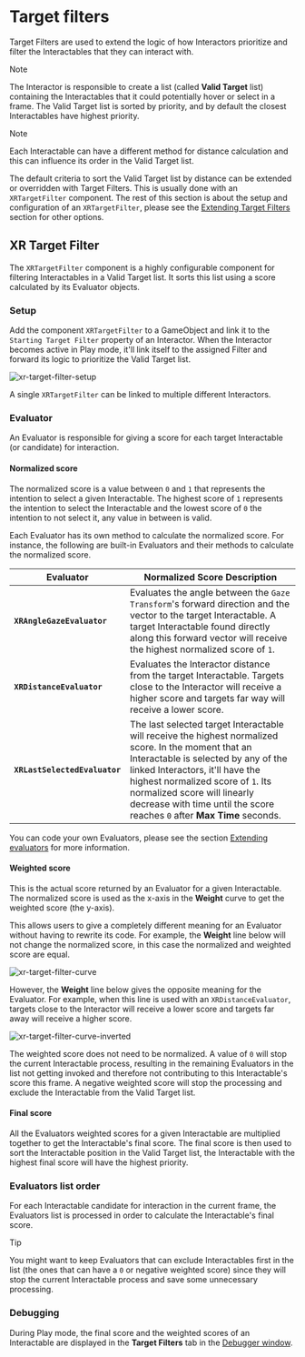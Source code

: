 # Target filters

Target Filters are used to extend the logic of how Interactors prioritize and filter the Interactables that they can interact with.

> [!NOTE]
> The Interactor is responsible to create a list (called **Valid Target** list) containing the Interactables that it could potentially hover or select in a frame. The Valid Target list is sorted by priority, and by default the closest Interactables have highest priority.

> [!NOTE]
> Each Interactable can have a different method for distance calculation and this can influence its order in the Valid Target list.

The default criteria to sort the Valid Target list by distance can be extended or overridden with Target Filters. This is usually done with an `XRTargetFilter` component. The rest of this section is about the setup and configuration of an `XRTargetFilter`, please see the [Extending Target Filters](extending-xri.md#extending-target-filters) section for other options.

## XR Target Filter

The `XRTargetFilter` component is a highly configurable component for filtering Interactables in a Valid Target list. It sorts this list using a score calculated by its Evaluator objects.

### Setup

Add the component `XRTargetFilter` to a GameObject and link it to the `Starting Target Filter` property of an Interactor. When the Interactor becomes active in Play mode, it'll link itself to the assigned Filter and forward its logic to prioritize the Valid Target list.

![xr-target-filter-setup](images/xr-target-filter-setup.png)

A single `XRTargetFilter` can be linked to multiple different Interactors.

### Evaluator

An Evaluator is responsible for giving a score for each target Interactable (or candidate) for interaction.

#### Normalized score

The normalized score is a value between `0` and `1` that represents the intention to select a given Interactable. The highest score of `1` represents the intention to select the Interactable and the lowest score of `0` the intention to not select it, any value in between is valid.

Each Evaluator has its own method to calculate the normalized score. For instance, the following are built-in Evaluators and their methods to calculate the normalized score.

|Evaluator|Normalized Score Description|
|---|---|
|**`XRAngleGazeEvaluator`**|Evaluates the angle between the `Gaze Transform`'s forward direction and the vector to the target Interactable. A target Interactable found directly along this forward vector will receive the highest normalized score of `1`.|
|**`XRDistanceEvaluator`**|Evaluates the Interactor distance from the target Interactable. Targets close to the Interactor will receive a higher score and targets far way will receive a lower score.|
|**`XRLastSelectedEvaluator`**|The last selected target Interactable will receive the highest normalized score. In the moment that an Interactable is selected by any of the linked Interactors, it'll have the highest normalized score of `1`. Its normalized score will linearly decrease with time until the score reaches `0` after **Max Time** seconds.|

You can code your own Evaluators, please see the section [Extending evaluators](extending-xri.md#extending-evaluators) for more information.

#### Weighted score

This is the actual score returned by an Evaluator for a given Interactable. The normalized score is used as the x-axis in the **Weight** curve to get the weighted score (the y-axis).

This allows users to give a completely different meaning for an Evaluator without having to rewrite its code. For example, the **Weight** line below will not change the normalized score, in this case the normalized and weighted score are equal.

![xr-target-filter-curve](images/xr-target-filter-curve.png)

However, the **Weight** line below gives the opposite meaning for the Evaluator. For example, when this line is used with an `XRDistanceEvaluator`, targets close to the Interactor will receive a lower score and targets far away will receive a higher score.

![xr-target-filter-curve-inverted](images/xr-target-filter-curve-inverted.png)

The weighted score does not need to be normalized. A value of `0` will stop the current Interactable process, resulting in the remaining Evaluators in the list not getting invoked and therefore not contributing to this Interactable's score this frame. A negative weighted score will stop the processing and exclude the Interactable from the Valid Target list.

#### Final score

All the Evaluators weighted scores for a given Interactable are multiplied together to get the Interactable's final score. The final score is then used to sort the Interactable position in the Valid Target list, the Interactable with the highest final score will have the highest priority.

### Evaluators list order

For each Interactable candidate for interaction in the current frame, the Evaluators list is processed in order to calculate the Interactable's final score.

> [!TIP]
> You might want to keep Evaluators that can exclude Interactables first in the list (the ones that can have a `0` or negative weighted score) since they will stop the current Interactable process and save some unnecessary processing.

### Debugging

During Play mode, the final score and the weighted scores of an Interactable are displayed in the **Target Filters** tab in the [Debugger window](debugger-window.md#target-filters).
